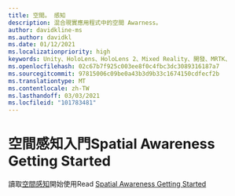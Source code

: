 ```yaml
---
title: 空間。 感知
description: 混合現實應用程式中的空間 Awarness。
author: davidkline-ms
ms.author: davidkl
ms.date: 01/12/2021
ms.localizationpriority: high
keywords: Unity、HoloLens、HoloLens 2、Mixed Reality、開發、MRTK、
ms.openlocfilehash: 02c67b7f925c003ee8f0c4fbc3dc3089316187a7
ms.sourcegitcommit: 97815006c09be0a43b3d9b33c1674150cdfecf2b
ms.translationtype: MT
ms.contentlocale: zh-TW
ms.lasthandoff: 03/03/2021
ms.locfileid: "101783481"
---
```

# <a name="spatial-awareness-getting-started"></a><span data-ttu-id="f9108-105">空間感知入門</span><span class="sxs-lookup"><span data-stu-id="f9108-105">Spatial Awareness Getting Started</span></span>

<span data-ttu-id="f9108-106">讀取[空間感知](../features/spatial-awareness/spatial-awareness-getting-started.md)開始使用</span><span class="sxs-lookup"><span data-stu-id="f9108-106">Read [Spatial Awareness Getting Started](../features/spatial-awareness/spatial-awareness-getting-started.md)</span></span>

